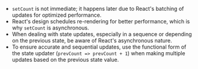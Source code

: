 - `setCount` is not immediate; it happens later due to React's batching of updates for optimized performance.
- React's design schedules re-rendering for better performance, which is why `setCount` is asynchronous.
- When dealing with state updates, especially in a sequence or depending on the previous state, be aware of React's asynchronous nature.
- To ensure accurate and sequential updates, use the functional form of the state updater (`prevCount => prevCount + 1`) when making multiple updates based on the previous state value.